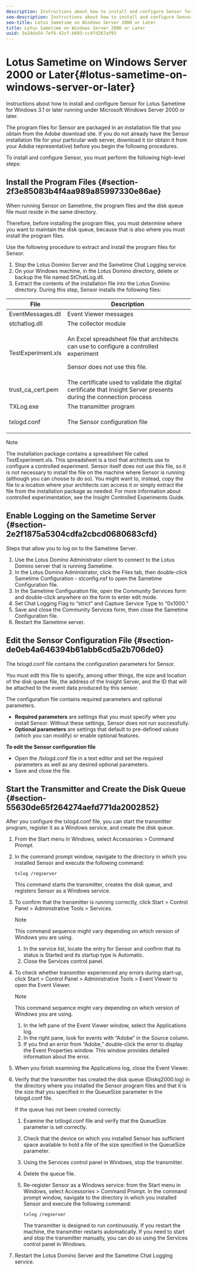```yaml
---
description: Instructions about how to install and configure Sensor for Lotus Sametime for Windows 3.1 or later running under Microsoft Windows Server 2000 or later.
seo-description: Instructions about how to install and configure Sensor for Lotus Sametime for Windows 3.1 or later running under Microsoft Windows Server 2000 or later.
seo-title: Lotus Sametime on Windows Server 2000 or Later
title: Lotus Sametime on Windows Server 2000 or Later
uuid: 5e24da54-7ef6-42cf-b693-cc4fd267af93
---
```


# Lotus Sametime on Windows Server 2000 or Later{#lotus-sametime-on-windows-server-or-later}

Instructions about how to install and configure Sensor for Lotus Sametime for Windows 3.1 or later running under Microsoft Windows Server 2000 or later.

The program files for Sensor are packaged in an installation file that you obtain from the Adobe download site. If you do not already have the Sensor installation file for your particular web server, download it (or obtain it from your Adobe representative) before you begin the following procedures.

To install and configure Sensor, you must perform the following high-level steps:

## Install the Program Files {#section-2f3e85083b4f4aa989a85997330e86ae}

When running Sensor on Sametime, the program files and the disk queue file must reside in the same directory.

Therefore, before installing the program files, you must determine where you want to maintain the disk queue, because that is also where you must install the program files.

Use the following procedure to extract and install the program files for Sensor.

1. Stop the Lotus Domino Server and the Sametime Chat Logging service. 
1. On your Windows machine, in the Lotus Domino directory, delete or backup the file named StChatLog.dll. 
1. Extract the contents of the installation file into the Lotus Domino directory. During this step, Sensor installs the following files: 

<table id="table_ABFF5F92271B4F3CB0AC68DAB6A5709F"> 
 <thead> 
  <tr> 
   <th colname="col1" class="entry"> File </th> 
   <th colname="col2" class="entry"> Description </th> 
  </tr> 
 </thead>
 <tbody> 
  <tr> 
   <td colname="col1"> EventMessages.dll </td> 
   <td colname="col2"> Event Viewer messages </td> 
  </tr> 
  <tr> 
   <td colname="col1"> stchatlog.dll </td> 
   <td colname="col2"> The collector module </td> 
  </tr> 
  <tr> 
   <td colname="col1"> <p>TestExperiment.xls </p> </td> 
   <td colname="col2"> <p>An Excel spreadsheet file that architects can use to configure a controlled experiment </p> <p>Sensor does not use this file. </p> </td> 
  </tr> 
  <tr> 
   <td colname="col1"> trust_ca_cert.pem </td> 
   <td colname="col2"> The certificate used to validate the digital certificate that Insight Server presents during the connection process </td> 
  </tr> 
  <tr> 
   <td colname="col1"> TXLog.exe </td> 
   <td colname="col2"> The transmitter program </td> 
  </tr> 
  <tr> 
   <td colname="col1"> <p>txlogd.conf </p> </td> 
   <td colname="col2"> The Sensor configuration file </td> 
  </tr> 
 </tbody> 
</table>

>[!NOTE]
>
>The installation package contains a spreadsheet file called TestExperiment.xls. This spreadsheet is a tool that architects use to configure a controlled experiment. Sensor itself does not use this file, so it is not necessary to install the file on the machine where Sensor is running (although you can choose to do so). You might want to, instead, copy the file to a location where your architects can access it or simply extract the file from the installation package as needed. For more information about controlled experimentation, see the Insight Controlled Experiments Guide.

## Enable Logging on the Sametime Server {#section-2e2f1875a5304cdfa2cbcd0680683cfd}

Steps that allow you to log on to the Sametime Server.

1. Use the Lotus Domino Administrator client to connect to the Lotus Domino server that is running Sametime. 
1. In the Lotus Domino Administrator, click the Files tab, then double-click Sametime Configuration - stconfig.nsf to open the Sametime Configuration file. 
1. In the Sametime Configuration file, open the Community Services form and double-click anywhere on the form to enter edit mode. 
1. Set Chat Logging Flag to “strict” and Capture Service Type to “0x1000.” 
1. Save and close the Community Services form, then close the Sametime Configuration file. 
1. Restart the Sametime server.

## Edit the Sensor Configuration File {#section-de0eb4a646394b61abb6cd5a2b706de0}

The txlogd.conf file contains the configuration parameters for Sensor.

You must edit this file to specify, among other things, the size and location of the disk queue file, the address of the Insight Server, and the ID that will be attached to the event data produced by this sensor.

The configuration file contains required parameters and optional parameters.

* **Required parameters** are settings that you must specify when you install Sensor. Without these settings, Sensor does not run successfully. 
* **Optional parameters** are settings that default to pre-defined values (which you can modify) or enable optional features.

**To edit the Sensor configuration file**

* Open the <Sensor directory>/txlogd.conf file in a text editor and set the required parameters as well as any desired optional parameters. 
* Save and close the file.

## Start the Transmitter and Create the Disk Queue {#section-55630de65f264274aefd771da2002852}

After you configure the txlogd.conf file, you can start the transmitter program, register it as a Windows service, and create the disk queue.

1. From the Start menu in Windows, select Accessories > Command Prompt. 
1. In the command prompt window, navigate to the directory in which you installed Sensor and execute the following command:

   ```
   txlog /regserver
   ```

   This command starts the transmitter, creates the disk queue, and registers Sensor as a Windows service. 

1. To confirm that the transmitter is running correctly, click Start > Control Panel > Administrative Tools > Services. 

   >[!NOTE]
   >
   >This command sequence might vary depending on which version of Windows you are using.

    1. In the service list, locate the entry for Sensor and confirm that its status is Started and its startup type is Automatic. 
    1. Close the Services control panel.

1. To check whether transmitter experienced any errors during start-up, click Start > Control Panel > Administrative Tools > Event Viewer to open the Event Viewer. 

   >[!NOTE]
   >
   >This command sequence might vary depending on which version of Windows you are using.

    1. In the left pane of the Event Viewer window, select the Applications log. 
    1. In the right pane, look for events with “Adobe” in the Source column. 
    1. If you find an error from “Adobe,” double-click the error to display the Event Properties window. This window provides detailed information about the error.

1. When you finish examining the Applications log, close the Event Viewer. 
1. Verify that the transmitter has created the disk queue (Diskq2000.log) in the directory where you installed the Sensor program files and that it is the size that you specified in the QueueSize parameter in the txlogd.conf file.

   If the queue has not been created correctly:

    1. Examine the txtlogd.conf file and verify that the QueueSize parameter is set correctly. 
    1. Check that the device on which you installed Sensor has sufficient space available to hold a file of the size specified in the QueueSize parameter. 
    1. Using the Services control panel in Windows, stop the transmitter. 
    1. Delete the queue file. 
    1. Re-register Sensor as a Windows service: from the Start menu in Windows, select Accessories > Command Prompt. In the command prompt window, navigate to the directory in which you installed Sensor and execute the following command:

       ```    
       txlog /regserver
       ```

       The transmitter is designed to run continuously. If you restart the machine, the transmitter restarts automatically. If you need to start and stop the transmitter manually, you can do so using the Services control panel in Windows.

1. Restart the Lotus Domino Server and the Sametime Chat Logging service.

